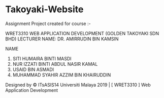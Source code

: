 # Takoyaki-Website
Assignment Project created for course :- 

WRET3310 WEB APPLICATION DEVELOPMENT (GOLDEN TAKOYAKI SDN BHD)
LECTURER NAME: DR. AMIRRUDIN BIN KAMSIN

NAME
1. SITI HUMAIRA BINTI MASDI
2. NUR IZZATI BINTI ABDUL NASIR KAMAL
3. USAID BIN ASMADI 
4. MUHAMMAD SYAHIR AZZIM BIN KHAIRUDDIN

Designed by © ITsASIS14 Universiti Malaya 2019 | [ WRET3310 ] Web Application Development
